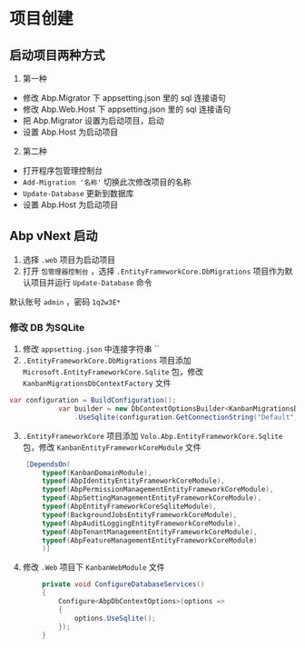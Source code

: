 # 项目创建

## 启动项目两种方式
1. 第一种
  - 修改 Abp.Migrator 下 appsetting.json 里的 sql 连接语句
  - 修改 Abp.Web.Host 下 appsetting.json 里的 sql 连接语句
  - 把 Abp.Migrator 设置为启动项目，启动
  - 设置 Abp.Host 为启动项目

2. 第二种
  - 打开程序包管理控制台
  - `Add-Migration '名称'` 切换此次修改项目的名称
  - `Update-Database` 更新到数据库
  - 设置 Abp.Host 为启动项目

## Abp vNext 启动
1. 选择 `.web` 项目为启动项目
2. 打开 `包管理器控制台` ，选择 `.EntityFrameworkCore.DbMigrations` 项目作为默认项目并运行 `Update-Database` 命令

默认账号 `admin` ，密码 `1q2w3E*`

### 修改 DB 为SQLite
1. 修改 `appsetting.json` 中连接字符串 ``
2. `.EntityFrameworkCore.DbMigrations` 项目添加 `Microsoft.EntityFrameworkCore.Sqlite` 包，修改 `KanbanMigrationsDbContextFactory` 文件
``` C#
var configuration = BuildConfiguration();
            var builder = new DbContextOptionsBuilder<KanbanMigrationsDbContext>()
                .UseSqlite(configuration.GetConnectionString("Default"));
```
3. `.EntityFrameworkCore` 项目添加 `Volo.Abp.EntityFrameworkCore.Sqlite` 包，修改 `KanbanEntityFrameworkCoreModule` 文件
``` C#
    [DependsOn(
        typeof(KanbanDomainModule),
        typeof(AbpIdentityEntityFrameworkCoreModule),
        typeof(AbpPermissionManagementEntityFrameworkCoreModule),
        typeof(AbpSettingManagementEntityFrameworkCoreModule),
        typeof(AbpEntityFrameworkCoreSqliteModule),
        typeof(BackgroundJobsEntityFrameworkCoreModule),
        typeof(AbpAuditLoggingEntityFrameworkCoreModule),
        typeof(AbpTenantManagementEntityFrameworkCoreModule),
        typeof(AbpFeatureManagementEntityFrameworkCoreModule)
        )]
```
4. 修改 `.Web` 项目下 `KanbanWebModule` 文件
``` C#
        private void ConfigureDatabaseServices()
        {
            Configure<AbpDbContextOptions>(options =>
            {
                options.UseSqlite();
            });
        }
```


